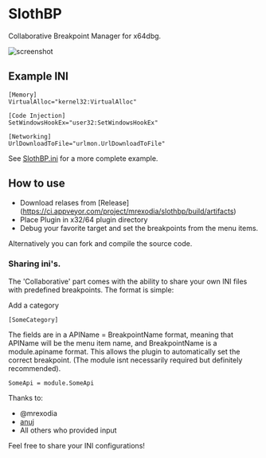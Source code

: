 # SlothBP

Collaborative Breakpoint Manager for x64dbg.

![screenshot](https://i.imgur.com/v07n6LT.png)

## Example INI

```
[Memory]
VirtualAlloc="kernel32:VirtualAlloc"

[Code Injection]
SetWindowsHookEx="user32:SetWindowsHookEx"

[Networking]
UrlDownloadToFile="urlmon.UrlDownloadToFile"
```

See [SlothBP.ini](https://github.com/x64dbg/SlothBP/blob/master/SlothBP.ini) for a more complete example.

## How to use

* Download relases from [Release] (https://ci.appveyor.com/project/mrexodia/slothbp/build/artifacts)
* Place Plugin in x32/64 plugin directory
* Debug your favorite target and set the breakpoints from the menu items.

Alternatively you can fork and compile the source code.

### Sharing ini's.

The 'Collaborative' part comes with the ability to share your own INI files with predefined breakpoints.
The format is simple:

Add a category

```
[SomeCategory]
```
The fields are in a APIName = BreakpointName format, meaning that APIName will be the menu item name, and BreakpointName is a module.apiname format. This allows the plugin to automatically set the correct breakpoint. (The module isnt necessarily required but definitely recommended).

```
SomeApi = module.SomeApi
```

Thanks to:
* @mrexodia
* [anuj](https://twitter.com/asoni)
* All others who provided input

Feel free to share your INI configurations!

